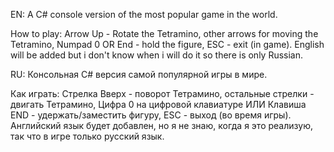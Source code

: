 EN:
A C# console version of the most popular game in the world.

How to play: Arrow Up - Rotate the Tetramino, other arrows for moving the Tetramino, Numpad 0 OR End - hold the figure, ESC - exit (in game).
English will be added but i don't know when i will do it so there is only Russian.

RU:
Консольная C# версия самой популярной игры в мире.

Как играть: Стрелка Вверх - поворот Тетрамино, остальные стрелки - двигать Тетрамино, Цифра 0 на цифровой клавиатуре ИЛИ Клавиша END - удержать/заместить фигуру, ESC - выход (во время игры).
Английский язык будет добавлен, но я не знаю, когда я это реализую, так что в игре только русский язык.
